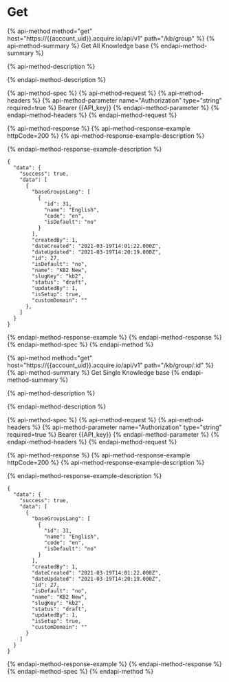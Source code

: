 # Get

{% api-method method="get" host="https://{{account\_uid}}.acquire.io/api/v1" path="/kb/group" %}
{% api-method-summary %}
Get All Knowledge base
{% endapi-method-summary %}

{% api-method-description %}

{% endapi-method-description %}

{% api-method-spec %}
{% api-method-request %}
{% api-method-headers %}
{% api-method-parameter name="Authorization" type="string" required=true %}
Bearer {{API\_key}}
{% endapi-method-parameter %}
{% endapi-method-headers %}
{% endapi-method-request %}

{% api-method-response %}
{% api-method-response-example httpCode=200 %}
{% api-method-response-example-description %}

{% endapi-method-response-example-description %}

```
{
  "data": {
    "success": true,
    "data": [
      {
        "baseGroupsLang": [
          {
            "id": 31,
            "name": "English",
            "code": "en",
            "isDefault": "no"
          }
        ],
        "createdBy": 1,
        "dateCreated": "2021-03-19T14:01:22.000Z",
        "dateUpdated": "2021-03-19T14:20:19.000Z",
        "id": 27,
        "isDefault": "no",
        "name": "KB2 New",
        "slugKey": "kb2",
        "status": "draft",
        "updatedBy": 1,
        "isSetup": true,
        "customDomain": ""
      },
    ]
  }
}
```
{% endapi-method-response-example %}
{% endapi-method-response %}
{% endapi-method-spec %}
{% endapi-method %}

{% api-method method="get" host="https://{{account\_uid}}.acquire.io/api/v1" path="/kb/group/:id" %}
{% api-method-summary %}
Get Single Knowledge base
{% endapi-method-summary %}

{% api-method-description %}

{% endapi-method-description %}

{% api-method-spec %}
{% api-method-request %}
{% api-method-headers %}
{% api-method-parameter name="Authorization" type="string" required=true %}
Bearer {{API\_key}}
{% endapi-method-parameter %}
{% endapi-method-headers %}
{% endapi-method-request %}

{% api-method-response %}
{% api-method-response-example httpCode=200 %}
{% api-method-response-example-description %}

{% endapi-method-response-example-description %}

```
{
  "data": {
    "success": true,
    "data": [
      {
        "baseGroupsLang": [
          {
            "id": 31,
            "name": "English",
            "code": "en",
            "isDefault": "no"
          }
        ],
        "createdBy": 1,
        "dateCreated": "2021-03-19T14:01:22.000Z",
        "dateUpdated": "2021-03-19T14:20:19.000Z",
        "id": 27,
        "isDefault": "no",
        "name": "KB2 New",
        "slugKey": "kb2",
        "status": "draft",
        "updatedBy": 1,
        "isSetup": true,
        "customDomain": ""
      }
    ]
  }
}
```
{% endapi-method-response-example %}
{% endapi-method-response %}
{% endapi-method-spec %}
{% endapi-method %}

